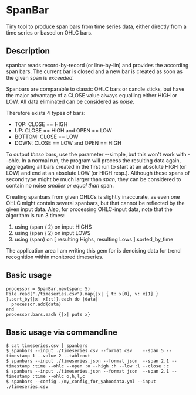 # SpanBar

Tiny tool to produce span bars from time series data, either directly from a time 
series or based on OHLC bars. 

## Description

spanbar reads record-by-record (or line-by-lin) and provides the according span bars. 
The current bar is closed and a new bar is created as soon as the given span is _exceeded_. 

Spanbars are comparable to classic OHLC bars or candle sticks, but have the major
advantage of a CLOSE value always equalling either HIGH or LOW. All data eliminated
can be considered as _noise_.

Therefore exists 4 types of bars:

* TOP:     CLOSE == HIGH
* UP:      CLOSE == HIGH and OPEN == LOW
* BOTTOM:  CLOSE == LOW 
* DOWN:    CLOSE == LOW  and OPEN == HIGH

To output _these_ bars, use the parameter --simple, but this won't work with --ohlc.
In a normal run, the program will 
process the resulting data again, aggregating all bars created in the first run to start
at an absolute HIGH (or LOW) and end at an absolute LOW (or HIGH resp.). Although these
spans of second type might be much larger than _span_, they can be considered to
contain no noise _smaller or equal than_ span.

Creating spanbars from given OHLCs is slightly inaccurate, as even one OHLC might
contain several spanbars, but that cannot be reflected by the given input data. Also, for
processing OHLC-input data, note that the algorithm is run 3 times: 
1. using (span / 2) on input HIGHS
2. using (span / 2) on input LOWS
1. using (span)     on [ resulting Highs, resulting Lows ].sorted\_by\_time

The application area I am writing this gem for is denoising data for trend recognition 
within monitored timeseries. 



## Basic usage
    processor = SpanBar.new(span: 5)
    File.read("./timeseries.csv").map{|x| { t: x[0], v: x[1] } }.sort_by{|x| x[:t]}.each do |data|
      processor.add(data)
    end
    processor.bars.each {|x| puts x}

## Basic usage via commandline

    $ cat timeseries.csv | spanbars 
    $ spanbars --input ./timeseries.csv --format csv    --span 5 --timestamp 1 --value 2 --tableout
    $ spanbars --input ./timeseries.json --format json  --span 2.1 --timestamp :time --ohlc --open :o --high :h --low :l --close :c
    $ spanbars --input ./timeseries.json --format json  --span 2.1 --timestamp :time --ohlc o,h,l,c
    $ spanbars --config ./my_config_for_yahoodata.yml --input ./timeseries.csv

